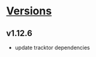 # [Versions](https://github.com/Tracktor/design-system-tracktor/releases)

## v1.12.6
- update tracktor dependencies
